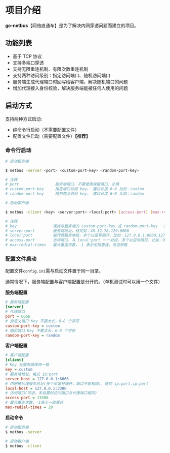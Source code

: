 # 项目介绍

**go-netbus**【网络直通车】是为了解决内网穿透问题而建立的项目。

## 功能列表

- 基于 TCP 协议
- 支持多端口穿透
- 支持无限重连机制、有限次数重连机制
- 支持两种访问级别：指定访问端口、随机访问端口
- 服务端生成代理端口时回写给客户端，解决随机端口的问题
- 增加代理接入身份校验，解决服务端能被任何人使用的问题

## 启动方式

支持两种方式启动:

- 纯命令行启动（不需要配置文件）
- 配置文件启动（需要配置文件）**【推荐】**

### 命令行启动

```bash
# 启动服务端

$ netbus -server <port> <custom-port-key> <random-port-key>

# 注释
# port                服务端端口，不要使用保留端口，必填
# custom-port-key     指定端口访问 key， 建议长度 6~8 比如：custom
# random-port-key     随机商品访问 key， 建议长度 6~8 比如：random

```

```bash
# 启动客户端

$ netbus -client <key> <server:port> <local:port> [access-port] [max-redial-times]

# 注释
# key                保持与服务端的 custom-port-key 或 random-port-key 一致，决定了权限
# server:port        服务端地址，格式如：45.32.78.129:6666
# local:port         被代理服务地址，多个以逗号隔开，比如：127.0.0.1:8080,127.0.0.1:9200
# access-port        访问端口，与 local:port 一一对应，多个以逗号隔开，比如：9090,10200， 可选，若未填访问端口保持与 local:port 一致
# max-redial-times   最大重连次数，-1 表示无限重连，可选参数
```

### 配置文件启动

配置文件`config.ini`需与启动文件置于同一目录。

通常情况下，服务端配置与客户端配置是分开的。（单机测试时可以用一个文件）

**服务端配置**
```ini
# 服务端配置
[server]
# 代理端口
port = 6666
# 自定义端口 Key 不要太长，6-8 个字符
custom-port-key = custom
# 随机端口 Key 不要太长，6-8 个字符
random-port-key = random
```

**客户端配置**
```ini
# 客户端配置
[client]
# Key 与服务端保持一致
key = custom
# 服务端地址，格式 ip:port
server-host = 127.0.0.1:6666
# 内网被代理服务地址(多个用逗号隔开，端口不能相同)，格式 ip:port,ip:port
local-host = 127.0.0.1:3306
# 访问端口(可选，未设置时访问端口与代理端口相同)
access-port = 13306
# 最大重连次数，-1表示一直重连
max-redial-times = 20
```

**启动命令**
```bash
# 启动服务端
$ netbus -server

# 启动客户端
$ netbus -client
```